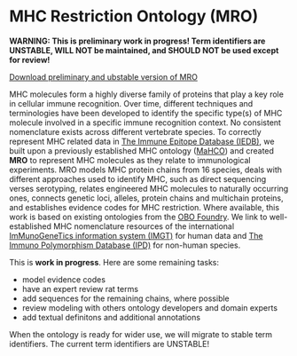# MHC Restriction Ontology (MRO)

<strong>WARNING: This is preliminary work in progress! Term identifiers are UNSTABLE, WILL NOT be maintained, and SHOULD NOT be used except for review!</strong>

[Download preliminary and ubstable version of MRO](https://github.com/IEDB/MRO/raw/master/MRO_UNSTABLE.owl)

MHC molecules form a highly diverse family of proteins that play a key role in cellular immune recognition. Over time, different techniques and terminologies have been developed to identify the specific type(s) of MHC molecule involved in a specific immune recognition context. No consistent nomenclature exists across different vertebrate species. To correctly represent MHC related data in [The Immune Epitope Database (IEDB)](http://www.iedb.org), we built upon a previously established MHC ontology ([MaHCO](http://www.bioinformatics.org/mahco/wiki/)) and created **MRO** to represent MHC molecules as they relate to immunological experiments. MRO models MHC protein chains from 16 species, deals with different approaches used to identify MHC, such as direct sequencing verses serotyping, relates engineered MHC molecules to naturally occurring ones, connects genetic loci, alleles, protein chains and multichain proteins, and establishes evidence codes for MHC restriction. Where available, this work is based on existing ontologies from the [OBO Foundry](http://obofoundry.org). We link to well-established MHC nomenclature resources of the international [ImMunoGeneTics information system (IMGT)](http://www.imgt.org) for human data and [The Immuno Polymorphism Database (IPD)](http://www.ebi.ac.uk/ipd) for non-human species.

This is **work in progress**. Here are some remaining tasks:

- model evidence codes
- have an expert review rat terms
- add sequences for the remaining chains, where possible
- review modeling with others ontology developers and domain experts
- add textual definitons and additional annotations

When the ontology is ready for wider use, we will migrate to stable term identifiers. The current term identifiers are UNSTABLE!

